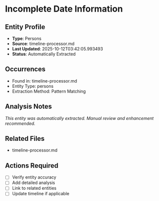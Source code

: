# Incomplete Date Information

## Entity Profile
- **Type**: Persons
- **Source**: timeline-processor.md
- **Last Updated**: 2025-10-12T03:42:05.993493
- **Status**: Automatically Extracted

## Occurrences
- Found in: timeline-processor.md
- Entity Type: persons
- Extraction Method: Pattern Matching

## Analysis Notes
*This entity was automatically extracted. Manual review and enhancement recommended.*

## Related Files
- timeline-processor.md

## Actions Required
- [ ] Verify entity accuracy
- [ ] Add detailed analysis
- [ ] Link to related entities
- [ ] Update timeline if applicable
